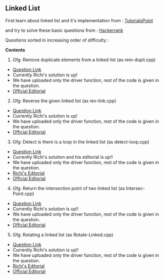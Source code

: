 ﻿## Linked List


First learn about linked list and it's implementation from :
[TutorialsPoint](https://www.tutorialspoint.com/data_structures_algorithms/linked_list_algorithms.htm)

and try to solve these basic questions from :
[Hackerrank](https://www.hackerrank.com/domains/data-structures?filters%5Bsubdomains%5D%5B%5D=linked-lists)



Questions sorted in increasing order of difficulty : 

**Contents**

1. Gfg: Remove duplicate elements from a linked list (as rem-dupli.cpp)

- [Question Link](https://practice.geeksforgeeks.org/problems/remove-duplicate-element-from-sorted-linked-list/1)
- Currently Richi's solution is up!
- We have uploaded only the driver function, rest of the code is given in the question.
- [Official Editorial](https://www.geeksforgeeks.org/remove-duplicates-from-a-sorted-linked-list/)

2. Gfg: Reverse the given linked list (as rev-link.cpp)

- [Question Link](https://practice.geeksforgeeks.org/problems/reverse-a-linked-list/1)
- Currently Richi's solution is up!
- We have uploaded only the driver function, rest of the code is given in the question.
- [Official Editorial](https://www.geeksforgeeks.org/reverse-a-linked-list/)

3. Gfg: Detect is there is a loop in the linked list (as detect-loop.cpp)

- [Question Link](https://practice.geeksforgeeks.org/problems/detect-loop-in-linked-list/1)
- Currently Richi's solution and his editorial is up!!
- We have uploaded only the driver function, rest of the code is given in the question.
- [Richi's Editorial](https://github.com/richidubey/AwesomeDataStructuresAndAlgorithms/blob/master/Linked%20List/Editorial-Detect-Loop-RD.md)
- [Official Editorial](https://www.geeksforgeeks.org/detect-loop-in-a-linked-list/)

4. Gfg: Return the intersection point of two linked list (as Intersec-Point.cpp)

- [Question Link](https://practice.geeksforgeeks.org/problems/intersection-point-in-y-shapped-linked-lists/1)
- Currently Richi's solution is up!!
- We have uploaded only the driver function, rest of the code is given in the question.
- [Official Editorial](https://www.geeksforgeeks.org/write-a-function-to-get-the-intersection-point-of-two-linked-lists/)

5. Gfg: Rotating a linked list (as Rotate-Linked.cpp)

- [Question Link](https://practice.geeksforgeeks.org/problems/rotate-a-linked-list/1)
- Currently Richi's solution is up!!
- We have uploaded only the driver function, rest of the code is given in the question.
- [Richi's Editorial](https://github.com/richidubey/AwesomeDataStructuresAndAlgorithms/blob/master/Linked%20List/Editorial-Rotate-Linked-RD.md)
- [Official Editorial](https://www.geeksforgeeks.org/rotate-a-linked-list/)




